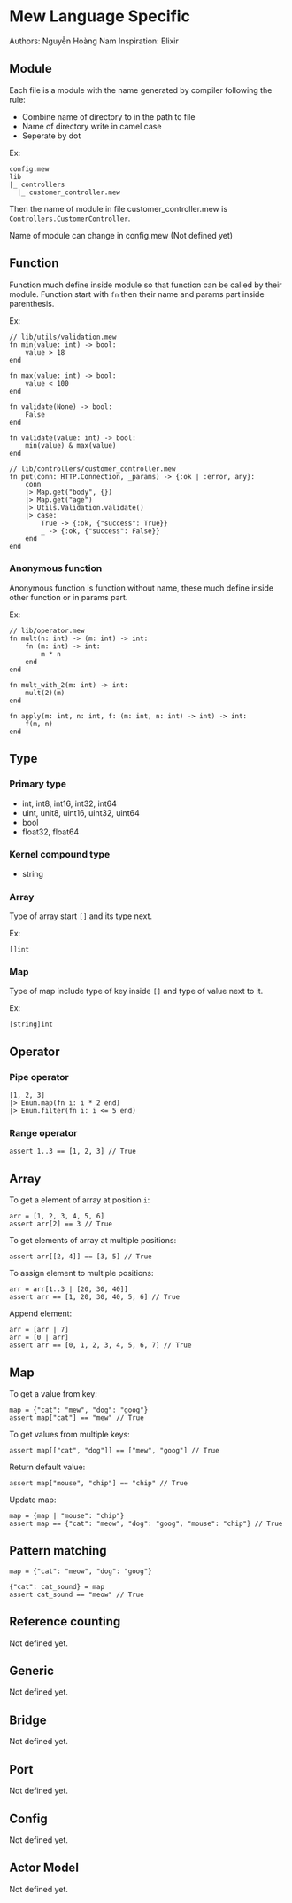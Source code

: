 # Mew Language Specific

Authors: Nguyễn Hoàng Nam
Inspiration: Elixir

## Module

Each file is a module with the name generated by compiler following the rule:

- Combine name of directory to in the path to file
- Name of directory write in camel case
- Seperate by dot

Ex:

```
config.mew
lib
|_ controllers
  |_ customer_controller.mew
```

Then the name of module in file customer_controller.mew is `Controllers.CustomerController`.

Name of module can change in config.mew (Not defined yet)

## Function

Function much define inside module so that function can be called by their module. Function start
with `fn` then their name and params part inside parenthesis.

Ex:

```
// lib/utils/validation.mew
fn min(value: int) -> bool:
    value > 18
end

fn max(value: int) -> bool:
    value < 100
end

fn validate(None) -> bool:
    False
end

fn validate(value: int) -> bool:
    min(value) & max(value)
end
```

```
// lib/controllers/customer_controller.mew
fn put(conn: HTTP.Connection, _params) -> {:ok | :error, any}:
    conn
    |> Map.get("body", {})
    |> Map.get("age")
    |> Utils.Validation.validate()
    |> case:
        True -> {:ok, {"success": True}}
        _ -> {:ok, {"success": False}}
    end
end
```

### Anonymous function

Anonymous function is function without name, these much define inside other function or in params part.

Ex:

```
// lib/operator.mew
fn mult(n: int) -> (m: int) -> int:
    fn (m: int) -> int:
        m * n
    end
end

fn mult_with_2(m: int) -> int:
    mult(2)(m)
end

fn apply(m: int, n: int, f: (m: int, n: int) -> int) -> int:
    f(m, n)
end
```

## Type

### Primary type

- int, int8, int16, int32, int64
- uint, unit8, uint16, uint32, uint64
- bool
- float32, float64

### Kernel compound type

- string

### Array

Type of array start `[]` and its type next.

Ex:

`[]int`

### Map

Type of map include type of key inside `[]` and type of value next to it.

Ex:

`[string]int`

## Operator

### Pipe operator

```
[1, 2, 3]
|> Enum.map(fn i: i * 2 end)
|> Enum.filter(fn i: i <= 5 end)
```

### Range operator

```
assert 1..3 == [1, 2, 3] // True
```

## Array

To get a element of array at position `i`:

```
arr = [1, 2, 3, 4, 5, 6]
assert arr[2] == 3 // True
```

To get elements of array at multiple positions:

```
assert arr[[2, 4]] == [3, 5] // True
```

To assign element to multiple positions:

```
arr = arr[1..3 | [20, 30, 40]] 
assert arr == [1, 20, 30, 40, 5, 6] // True
```

Append element:

```
arr = [arr | 7]
arr = [0 | arr]
assert arr == [0, 1, 2, 3, 4, 5, 6, 7] // True
```

## Map

To get a value from key:

```
map = {"cat": "mew", "dog": "goog"}
assert map["cat"] == "mew" // True
```

To get values from multiple keys:

```
assert map[["cat", "dog"]] == ["mew", "goog"] // True
```

Return default value:

```
assert map["mouse", "chip"] == "chip" // True
```

Update map:

```
map = {map | "mouse": "chip"}
assert map == {"cat": "meow", "dog": "goog", "mouse": "chip"} // True
```

## Pattern matching

```
map = {"cat": "meow", "dog": "goog"}

{"cat": cat_sound} = map
assert cat_sound == "meow" // True
```

## Reference counting

Not defined yet.

## Generic

Not defined yet.

## Bridge

Not defined yet.

## Port

Not defined yet.

## Config

Not defined yet.

## Actor Model

Not defined yet.